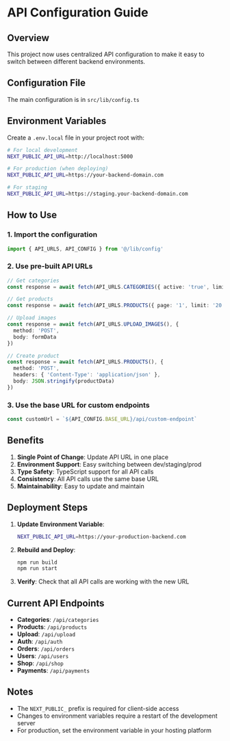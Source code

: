 # API Configuration Guide

## Overview
This project now uses centralized API configuration to make it easy to switch between different backend environments.

## Configuration File
The main configuration is in `src/lib/config.ts`

## Environment Variables
Create a `.env.local` file in your project root with:

```bash
# For local development
NEXT_PUBLIC_API_URL=http://localhost:5000

# For production (when deploying)
NEXT_PUBLIC_API_URL=https://your-backend-domain.com

# For staging
NEXT_PUBLIC_API_URL=https://staging.your-backend-domain.com
```

## How to Use

### 1. Import the configuration
```typescript
import { API_URLS, API_CONFIG } from '@/lib/config'
```

### 2. Use pre-built API URLs
```typescript
// Get categories
const response = await fetch(API_URLS.CATEGORIES({ active: 'true', limit: '100' }))

// Get products
const response = await fetch(API_URLS.PRODUCTS({ page: '1', limit: '20' }))

// Upload images
const response = await fetch(API_URLS.UPLOAD_IMAGES(), {
  method: 'POST',
  body: formData
})

// Create product
const response = await fetch(API_URLS.PRODUCTS(), {
  method: 'POST',
  headers: { 'Content-Type': 'application/json' },
  body: JSON.stringify(productData)
})
```

### 3. Use the base URL for custom endpoints
```typescript
const customUrl = `${API_CONFIG.BASE_URL}/api/custom-endpoint`
```

## Benefits

1. **Single Point of Change**: Update API URL in one place
2. **Environment Support**: Easy switching between dev/staging/prod
3. **Type Safety**: TypeScript support for all API calls
4. **Consistency**: All API calls use the same base URL
5. **Maintainability**: Easy to update and maintain

## Deployment Steps

1. **Update Environment Variable**:
   ```bash
   NEXT_PUBLIC_API_URL=https://your-production-backend.com
   ```

2. **Rebuild and Deploy**:
   ```bash
   npm run build
   npm run start
   ```

3. **Verify**: Check that all API calls are working with the new URL

## Current API Endpoints

- **Categories**: `/api/categories`
- **Products**: `/api/products`
- **Upload**: `/api/upload`
- **Auth**: `/api/auth`
- **Orders**: `/api/orders`
- **Users**: `/api/users`
- **Shop**: `/api/shop`
- **Payments**: `/api/payments`

## Notes

- The `NEXT_PUBLIC_` prefix is required for client-side access
- Changes to environment variables require a restart of the development server
- For production, set the environment variable in your hosting platform
